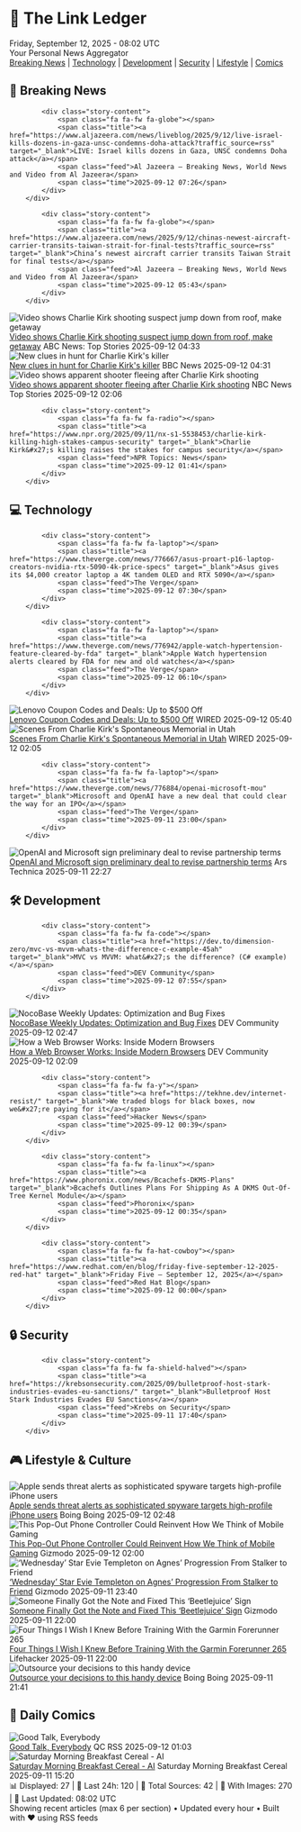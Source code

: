 <!-- Processing 54 RSS feeds at 2025-09-12 08:01:58 UTC -->
<!-- Processing: Saturday Morning Breakfast Cereal -->
<!-- Processing: Dilbert -->
<!-- Processing: Cyanide & Happiness -->
<!-- Processing: Questionable Content -->
<!-- Processing: Girl Genius -->
<!-- Processing: Al Jazeera Breaking News -->
<!-- Processing: NPR News -->
<!-- Processing: Associated Press Breaking -->
<!-- Processing: NBC News Breaking -->
<!-- Processing: Guardian World News -->
<!-- Processing: The Verge -->
<!-- Processing: O'Reilly Radar -->
<!-- Processing: WIRED -->
<!-- Processing: Lobsters Python -->
<!-- Processing: Dev.to -->
<!-- Processing: StackOverflow Blog -->
<!-- Processing: It's FOSS -->
<!-- Processing: DistroWatch -->
<!-- Processing: Red Hat Blog -->
<!-- Processing: Martin Fowler -->
<!-- Processing: Coding Horror -->
<!-- Processing: Lifehacker -->
<!-- Processing: Boing Boing -->
<!-- Processing: Schneier on Security -->
<!-- Generated 4 new posts out of 24 feeds processed -->
<div class="newspaper-header">
    <h1 class="newspaper-title">📰 The Link Ledger</h1>
    <div class="newspaper-date">Friday, September 12, 2025 - 08:02 UTC</div>
    <div class="newspaper-subtitle">Your Personal News Aggregator</div>
</div>

<div class="newspaper-nav">
    <a href="#breaking">Breaking News</a> |
    <a href="#tech">Technology</a> |
    <a href="#dev">Development</a> |
    <a href="#security">Security</a> |
    <a href="#lifestyle">Lifestyle</a> |
    <a href="#webcomics">Comics</a>
</div>

<div class="news-section breaking-news" id="breaking">
<h2 class="section-header">🚨 Breaking News</h2>
<div class="stories-container">
<div class="story">
            
            <div class="story-content">
                <span class="fa fa-fw fa-globe"></span>
                <span class="title"><a href="https://www.aljazeera.com/news/liveblog/2025/9/12/live-israel-kills-dozens-in-gaza-unsc-condemns-doha-attack?traffic_source=rss" target="_blank">LIVE: Israel kills dozens in Gaza, UNSC condemns Doha attack</a></span>
                <span class="feed">Al Jazeera – Breaking News, World News and Video from Al Jazeera</span>
                <span class="time">2025-09-12 07:26</span>
            </div>
        </div>
<div class="story">
            
            <div class="story-content">
                <span class="fa fa-fw fa-globe"></span>
                <span class="title"><a href="https://www.aljazeera.com/news/2025/9/12/chinas-newest-aircraft-carrier-transits-taiwan-strait-for-final-tests?traffic_source=rss" target="_blank">China’s newest aircraft carrier transits Taiwan Strait for final tests</a></span>
                <span class="feed">Al Jazeera – Breaking News, World News and Video from Al Jazeera</span>
                <span class="time">2025-09-12 05:43</span>
            </div>
        </div>
<div class="story">
            <img src="https://s.abcnews.com/images/US/fbi-video-still_1757645084724_hpMain_4x3t_384.jpg" alt="Video shows Charlie Kirk shooting suspect jump down from roof, make getaway" class="story-image" loading="lazy" onerror="this.style.display='none'">
            <div class="story-content">
                <span class="fa fa-fw fa-tv"></span>
                <span class="title"><a href="https://abcnews.go.com/US/charlie-kirk-shooting-fbi-appeals-tips-manhunt-continues/story?id=125469211" target="_blank">Video shows Charlie Kirk shooting suspect jump down from roof, make getaway</a></span>
                <span class="feed">ABC News: Top Stories</span>
                <span class="time">2025-09-12 04:33</span>
            </div>
        </div>
<div class="story">
            <img src="https://ichef.bbci.co.uk/ace/standard/240/cpsprodpb/db79/live/7e21b940-8f8f-11f0-b391-6936825093bd.jpg" alt="New clues in hunt for Charlie Kirk&#x27;s killer" class="story-image" loading="lazy" onerror="this.style.display='none'">
            <div class="story-content">
                <span class="fa fa-fw fa-earth-americas"></span>
                <span class="title"><a href="https://www.bbc.com/news/videos/ce84y9ep1z8o?at_medium=RSS&at_campaign=rss" target="_blank">New clues in hunt for Charlie Kirk&#x27;s killer</a></span>
                <span class="feed">BBC News</span>
                <span class="time">2025-09-12 04:31</span>
            </div>
        </div>
<div class="story">
            <img src="https://media-cldnry.s-nbcnews.com/image/upload/t_fit_1500w/mpx/2704722219/2025_09/1757642779462_now_brk_video_kirk_suspect_250911_1920x1080-a0qsbg.jpg" alt="Video shows apparent shooter fleeing after Charlie Kirk shooting" class="story-image" loading="lazy" onerror="this.style.display='none'">
            <div class="story-content">
                <span class="fa fa-fw fa-broadcast-tower"></span>
                <span class="title"><a href="https://www.nbcnews.com/now/video/video-shows-apparent-shooter-fleeing-after-charlie-kirk-shooting-247429189621" target="_blank">Video shows apparent shooter fleeing after Charlie Kirk shooting</a></span>
                <span class="feed">NBC News Top Stories</span>
                <span class="time">2025-09-12 02:06</span>
            </div>
        </div>
<div class="story">
            
            <div class="story-content">
                <span class="fa fa-fw fa-radio"></span>
                <span class="title"><a href="https://www.npr.org/2025/09/11/nx-s1-5538453/charlie-kirk-killing-high-stakes-campus-security" target="_blank">Charlie Kirk&#x27;s killing raises the stakes for campus security</a></span>
                <span class="feed">NPR Topics: News</span>
                <span class="time">2025-09-12 01:41</span>
            </div>
        </div>
</div>
</div>
<div class="news-section tech-news" id="tech">
<h2 class="section-header">💻 Technology</h2>
<div class="stories-container">
<div class="story">
            
            <div class="story-content">
                <span class="fa fa-fw fa-laptop"></span>
                <span class="title"><a href="https://www.theverge.com/news/776667/asus-proart-p16-laptop-creators-nvidia-rtx-5090-4k-price-specs" target="_blank">Asus gives its $4,000 creator laptop a 4K tandem OLED and RTX 5090</a></span>
                <span class="feed">The Verge</span>
                <span class="time">2025-09-12 07:30</span>
            </div>
        </div>
<div class="story">
            
            <div class="story-content">
                <span class="fa fa-fw fa-laptop"></span>
                <span class="title"><a href="https://www.theverge.com/news/776942/apple-watch-hypertension-feature-cleared-by-fda" target="_blank">Apple Watch hypertension alerts cleared by FDA for new and old watches</a></span>
                <span class="feed">The Verge</span>
                <span class="time">2025-09-12 06:10</span>
            </div>
        </div>
<div class="story">
            <img src="https://media.wired.com/photos/67b63b909468ebbf8f0cbc77/master/pass/WIRED-Coupons-R2_8.png" alt="Lenovo Coupon Codes and Deals: Up to $500 Off" class="story-image" loading="lazy" onerror="this.style.display='none'">
            <div class="story-content">
                <span class="fa fa-fw fa-bolt"></span>
                <span class="title"><a href="https://www.wired.com/story/lenovo-coupon-code/" target="_blank">Lenovo Coupon Codes and Deals: Up to $500 Off</a></span>
                <span class="feed">WIRED</span>
                <span class="time">2025-09-12 05:40</span>
            </div>
        </div>
<div class="story">
            <img src="https://media.wired.com/photos/68c308fbcdda439993449ab6/master/pass/nasseri%20-%20wired%20-%20kirk%20final-5.jpg" alt="Scenes From Charlie Kirk&#x27;s Spontaneous Memorial in Utah" class="story-image" loading="lazy" onerror="this.style.display='none'">
            <div class="story-content">
                <span class="fa fa-fw fa-bolt"></span>
                <span class="title"><a href="https://www.wired.com/story/a-vigil-for-charlie-kirk/" target="_blank">Scenes From Charlie Kirk&#x27;s Spontaneous Memorial in Utah</a></span>
                <span class="feed">WIRED</span>
                <span class="time">2025-09-12 02:05</span>
            </div>
        </div>
<div class="story">
            
            <div class="story-content">
                <span class="fa fa-fw fa-laptop"></span>
                <span class="title"><a href="https://www.theverge.com/news/776884/openai-microsoft-mou" target="_blank">Microsoft and OpenAI have a new deal that could clear the way for an IPO</a></span>
                <span class="feed">The Verge</span>
                <span class="time">2025-09-11 23:00</span>
            </div>
        </div>
<div class="story">
            <img src="https://cdn.arstechnica.net/wp-content/uploads/2024/07/openai_microsoft_3-500x500.jpg" alt="OpenAI and Microsoft sign preliminary deal to revise partnership terms" class="story-image" loading="lazy" onerror="this.style.display='none'">
            <div class="story-content">
                <span class="fa fa-fw fa-cog"></span>
                <span class="title"><a href="https://arstechnica.com/ai/2025/09/openai-and-microsoft-sign-preliminary-deal-to-revise-partnership-terms/" target="_blank">OpenAI and Microsoft sign preliminary deal to revise partnership terms</a></span>
                <span class="feed">Ars Technica</span>
                <span class="time">2025-09-11 22:27</span>
            </div>
        </div>
</div>
</div>
<div class="news-section dev-news" id="dev">
<h2 class="section-header">🛠️ Development</h2>
<div class="stories-container">
<div class="story">
            
            <div class="story-content">
                <span class="fa fa-fw fa-code"></span>
                <span class="title"><a href="https://dev.to/dimension-zero/mvc-vs-mvvm-whats-the-difference-c-example-45ah" target="_blank">MVC vs MVVM: what&#x27;s the difference? (C# example)</a></span>
                <span class="feed">DEV Community</span>
                <span class="time">2025-09-12 07:55</span>
            </div>
        </div>
<div class="story">
            <img src="https://media2.dev.to/dynamic/image/width=800%2Cheight=%2Cfit=scale-down%2Cgravity=auto%2Cformat=auto/https%3A%2F%2Fdev-to-uploads.s3.amazonaws.com%2Fuploads%2Farticles%2F66qf0fuohv233at2nnzv.png" alt="NocoBase Weekly Updates: Optimization and Bug Fixes" class="story-image" loading="lazy" onerror="this.style.display='none'">
            <div class="story-content">
                <span class="fa fa-fw fa-code"></span>
                <span class="title"><a href="https://dev.to/nocobase/nocobase-weekly-updates-optimization-and-bug-fixes-23ai" target="_blank">NocoBase Weekly Updates: Optimization and Bug Fixes</a></span>
                <span class="feed">DEV Community</span>
                <span class="time">2025-09-12 02:47</span>
            </div>
        </div>
<div class="story">
            <img src="https://media2.dev.to/dynamic/image/width=800%2Cheight=%2Cfit=scale-down%2Cgravity=auto%2Cformat=auto/https%3A%2F%2Fdev-to-uploads.s3.amazonaws.com%2Fuploads%2Farticles%2Foi3rnzkfkxf10h82kqma.png" alt="How a Web Browser Works: Inside Modern Browsers" class="story-image" loading="lazy" onerror="this.style.display='none'">
            <div class="story-content">
                <span class="fa fa-fw fa-code"></span>
                <span class="title"><a href="https://dev.to/giovanni786/how-a-web-browser-works-inside-modern-browsers-3j8d" target="_blank">How a Web Browser Works: Inside Modern Browsers</a></span>
                <span class="feed">DEV Community</span>
                <span class="time">2025-09-12 02:09</span>
            </div>
        </div>
<div class="story">
            
            <div class="story-content">
                <span class="fa fa-fw fa-y"></span>
                <span class="title"><a href="https://tekhne.dev/internet-resist/" target="_blank">We traded blogs for black boxes, now we&#x27;re paying for it</a></span>
                <span class="feed">Hacker News</span>
                <span class="time">2025-09-12 00:39</span>
            </div>
        </div>
<div class="story">
            
            <div class="story-content">
                <span class="fa fa-fw fa-linux"></span>
                <span class="title"><a href="https://www.phoronix.com/news/Bcachefs-DKMS-Plans" target="_blank">Bcachefs Outlines Plans For Shipping As A DKMS Out-Of-Tree Kernel Module</a></span>
                <span class="feed">Phoronix</span>
                <span class="time">2025-09-12 00:35</span>
            </div>
        </div>
<div class="story">
            
            <div class="story-content">
                <span class="fa fa-fw fa-hat-cowboy"></span>
                <span class="title"><a href="https://www.redhat.com/en/blog/friday-five-september-12-2025-red-hat" target="_blank">Friday Five — September 12, 2025</a></span>
                <span class="feed">Red Hat Blog</span>
                <span class="time">2025-09-12 00:00</span>
            </div>
        </div>
</div>
</div>
<div class="news-section security-news" id="security">
<h2 class="section-header">🔒 Security</h2>
<div class="stories-container">
<div class="story">
            
            <div class="story-content">
                <span class="fa fa-fw fa-shield-halved"></span>
                <span class="title"><a href="https://krebsonsecurity.com/2025/09/bulletproof-host-stark-industries-evades-eu-sanctions/" target="_blank">Bulletproof Host Stark Industries Evades EU Sanctions</a></span>
                <span class="feed">Krebs on Security</span>
                <span class="time">2025-09-11 17:40</span>
            </div>
        </div>
</div>
</div>
<div class="news-section lifestyle-news" id="lifestyle">
<h2 class="section-header">🎮 Lifestyle & Culture</h2>
<div class="stories-container">
<div class="story">
            <img src="https://i0.wp.com/boingboing.net/wp-content/uploads/2025/09/macos-sequoia-safari-account-apple-com-threat-notification.jpg?fit=1200%2C515&amp;quality=60&amp;ssl=1" alt="Apple sends threat alerts as sophisticated spyware targets high-profile iPhone users" class="story-image" loading="lazy" onerror="this.style.display='none'">
            <div class="story-content">
                <span class="fa fa-fw fa-arrow-right"></span>
                <span class="title"><a href="https://boingboing.net/2025/09/11/apple-sends-threat-alerts-as-sophisticated-spyware-targets-high-profile-iphone-users.html" target="_blank">Apple sends threat alerts as sophisticated spyware targets high-profile iPhone users</a></span>
                <span class="feed">Boing Boing</span>
                <span class="time">2025-09-12 02:48</span>
            </div>
        </div>
<div class="story">
            <img src="https://gizmodo.com/app/uploads/2025/09/Mcon-Phone-Controller-2.jpg" alt="This Pop-Out Phone Controller Could Reinvent How We Think of Mobile Gaming" class="story-image" loading="lazy" onerror="this.style.display='none'">
            <div class="story-content">
                <span class="fa fa-fw fa-computer"></span>
                <span class="title"><a href="https://gizmodo.com/this-pop-out-phone-controller-could-reinvent-how-we-think-of-mobile-gaming-2000657772" target="_blank">This Pop-Out Phone Controller Could Reinvent How We Think of Mobile Gaming</a></span>
                <span class="feed">Gizmodo</span>
                <span class="time">2025-09-12 02:00</span>
            </div>
        </div>
<div class="story">
            <img src="https://gizmodo.com/app/uploads/2025/09/Wednesday-Agnes-Enid-Dance.jpg" alt="‘Wednesday’ Star Evie Templeton on Agnes’ Progression From Stalker to Friend" class="story-image" loading="lazy" onerror="this.style.display='none'">
            <div class="story-content">
                <span class="fa fa-fw fa-computer"></span>
                <span class="title"><a href="https://gizmodo.com/wednesday-star-evie-templeton-on-agnes-progression-from-stalker-to-friend-2000657912" target="_blank">‘Wednesday’ Star Evie Templeton on Agnes’ Progression From Stalker to Friend</a></span>
                <span class="feed">Gizmodo</span>
                <span class="time">2025-09-11 23:40</span>
            </div>
        </div>
<div class="story">
            <img src="https://gizmodo.com/app/uploads/2025/09/Beetlejuice-Warner-Bros.jpg" alt="Someone Finally Got the Note and Fixed This ‘Beetlejuice’ Sign" class="story-image" loading="lazy" onerror="this.style.display='none'">
            <div class="story-content">
                <span class="fa fa-fw fa-computer"></span>
                <span class="title"><a href="https://gizmodo.com/someone-finally-got-the-note-and-fixed-this-beetlejuice-sign-2000657774" target="_blank">Someone Finally Got the Note and Fixed This ‘Beetlejuice’ Sign</a></span>
                <span class="feed">Gizmodo</span>
                <span class="time">2025-09-11 22:00</span>
            </div>
        </div>
<div class="story">
            <img src="https://lifehacker.com/imagery/articles/01JX3BGFCEJDMMY2BH921CN3HM/hero-image.jpg" alt="Four Things I Wish I Knew Before Training With the Garmin Forerunner 265" class="story-image" loading="lazy" onerror="this.style.display='none'">
            <div class="story-content">
                <span class="fa fa-fw fa-life-ring"></span>
                <span class="title"><a href="https://lifehacker.com/health/what-i-wish-i-knew-before-training-with-the-garmin-forerunner-265?utm_medium=RSS" target="_blank">Four Things I Wish I Knew Before Training With the Garmin Forerunner 265</a></span>
                <span class="feed">Lifehacker</span>
                <span class="time">2025-09-11 22:00</span>
            </div>
        </div>
<div class="story">
            <img src="https://i0.wp.com/boingboing.net/wp-content/uploads/2025/09/Image-YouTube-Makerinator.jpg?fit=1080%2C601&amp;quality=60&amp;ssl=1" alt="Outsource your decisions to this handy device" class="story-image" loading="lazy" onerror="this.style.display='none'">
            <div class="story-content">
                <span class="fa fa-fw fa-arrow-right"></span>
                <span class="title"><a href="https://boingboing.net/2025/09/11/outsource-your-decisions-to-this-handy-device.html" target="_blank">Outsource your decisions to this handy device</a></span>
                <span class="feed">Boing Boing</span>
                <span class="time">2025-09-11 21:41</span>
            </div>
        </div>
</div>
</div>
<div class="news-section webcomics-section" id="webcomics">
<h2 class="section-header">🎨 Daily Comics</h2>
<div class="stories-container">
<div class="story">
            <img src="http://www.questionablecontent.net/comics/5656.png" alt="Good Talk, Everybody" class="story-image" loading="lazy" onerror="this.style.display='none'">
            <div class="story-content">
                <span class="fa fa-fw fa-music"></span>
                <span class="title"><a href="http://questionablecontent.net/view.php?comic=5656" target="_blank">Good Talk, Everybody</a></span>
                <span class="feed">QC RSS</span>
                <span class="time">2025-09-12 01:03</span>
            </div>
        </div>
<div class="story">
            <img src="https://www.smbc-comics.com/comics/1757476488-20250911.png" alt="Saturday Morning Breakfast Cereal - AI" class="story-image" loading="lazy" onerror="this.style.display='none'">
            <div class="story-content">
                <span class="fa fa-fw fa-smile"></span>
                <span class="title"><a href="https://www.smbc-comics.com/comic/ai-16" target="_blank">Saturday Morning Breakfast Cereal - AI</a></span>
                <span class="feed">Saturday Morning Breakfast Cereal</span>
                <span class="time">2025-09-11 15:20</span>
            </div>
        </div>
</div>
</div>

<div class="newspaper-footer">
    <div class="stats">
        📊 Displayed: 27 | 📅 Last 24h: 120 | 📡 Total Sources: 42 | 📸 With Images: 270 |
        🔄 Last Updated: 08:02 UTC
    </div>
    <div class="footer-note">
        Showing recent articles (max 6 per section) • Updated every hour • Built with ❤️ using RSS feeds
    </div>
</div>
